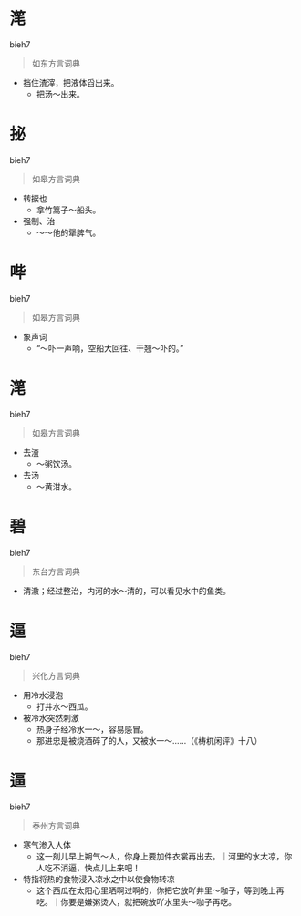 # 滗
bieh7
> 如东方言词典
- 挡住渣滓，把液体舀出来。
  - 把汤～出来。

# 㧙
bieh7
> 如皋方言词典
- 转捩也
  - 拿竹篙子～船头。
- 强制、治
  - ～～他的犟脾气。

# 哔
bieh7
> 如皋方言词典
- 象声词
  - “～卟一声响，空船大回往、干翘～卟的。”

# 滗
bieh7
> 如皋方言词典
- 去渣
  - ～粥饮汤。
- 去汤
  - ～黄泔水。

# 碧
bieh7
> 东台方言词典
- 清澈；经过整治，内河的水～清的，可以看见水中的鱼类。

# 逼
bieh7
> 兴化方言词典
- 用冷水浸泡
  - 打井水～西瓜。
- 被冷水突然刺激
  - 热身子经冷水一～，容易感冒。
  - 那进忠是被烧酒碎了的人，又被水一～……（《梼杌闲评》十八）


# 逼
bieh7
> 泰州方言词典
- 寒气渗入人体
  - 这一刻儿早上朔气～人，你身上要加件衣裳再出去。｜河里的水太凉，你人吃不消逼，快点儿上来吧！
- 特指将热的食物浸入凉水之中以使食物转凉
  - 这个西瓜在太阳心里晒啊过啊的，你把它放吖井里～咖子，等到晚上再吃。｜你要是嫌粥烫人，就把碗放吖水里头～咖子再吃。
